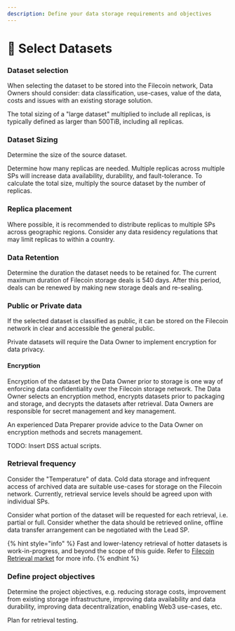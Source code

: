 ```yaml
---
description: Define your data storage requirements and objectives
---
```


# 🔎 Select Datasets

### Dataset selection

When selecting the dataset to be stored into the Filecoin network, Data Owners should consider: data classification, use-cases, value of the data, costs and issues with an existing storage solution.

The total sizing of a "large dataset" multiplied to include all replicas, is typically defined as larger than 500TiB, including all replicas.

### Dataset Sizing&#x20;

Determine the size of the source dataset.&#x20;

Determine how many replicas are needed. Multiple replicas across multiple SPs will increase data availability, durability, and fault-tolerance. To calculate the total size, multiply the source dataset by the number of replicas.&#x20;

### Replica placement

Where possible, it is recommended to distribute replicas to multiple SPs across geographic regions. Consider any data residency regulations that may limit replicas to within a country.

### Data Retention

Determine the duration the dataset needs to be retained for. The current maximum duration of Filecoin storage deals is 540 days. After this period, deals can be renewed by making new storage deals and re-sealing.

### Public or Private data

If the selected dataset is classified as public, it can be stored on the Filecoin network in clear and accessible the general public.

Private datasets will require the Data Owner to implement encryption for data privacy. &#x20;

#### Encryption

Encryption of the dataset by the Data Owner prior to storage is one way of enforcing data confidentiality over the Filecoin storage network. The Data Owner selects an encryption method, encrypts datasets prior to packaging and storage, and decrypts the datasets after retrieval. Data Owners are responsible for secret management and key management.

An experienced Data Preparer provide advice to the Data Owner on encryption methods and secrets management.

TODO: Insert DSS actual scripts.

### Retrieval frequency

Consider the "Temperature" of data. Cold data storage and infrequent access of archived data are suitable use-cases for storage on the Filecoin network. Currently, retrieval service levels should be agreed upon with individual SPs.

Consider what portion of the dataset will be requested for each retrieval, i.e. partial or full. Consider whether the data should be retrieved online, offline data transfer arrangement can be negotiated with the Lead SP.

{% hint style="info" %}
Fast and lower-latency retrieval of hotter datasets is work-in-progress, and beyond the scope of this guide. Refer to [Filecoin Retrieval market](https://retrieval.market/) for more info.&#x20;
{% endhint %}

### Define project objectives&#x20;

Determine the project objectives, e.g. reducing storage costs, improvement from existing storage infrastructure, improving data availability and data durability, improving data decentralization, enabling Web3 use-cases, etc.&#x20;

Plan for retrieval testing.
